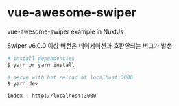 # vue-awesome-swiper
vue-awesome-swiper example in NuxtJs

Swiper v6.0.0 이상 버전은 네이게이션과 호환안되는 버그가 발생
 
```bash
# install dependencies
$ yarn or yarn install

# serve with hot reload at localhost:3000
$ yarn dev

index : http://localhost:3000
```
